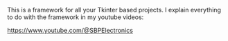 This is a framework for all your Tkinter based projects. I explain everything to do with the framework in my youtube videos:

https://www.youtube.com/@SBPElectronics
